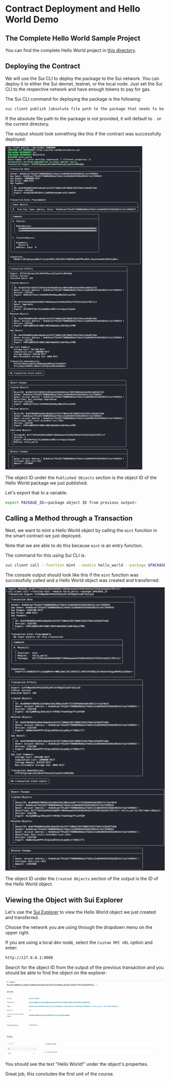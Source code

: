 # Contract Deployment and Hello World Demo

## The Complete Hello World Sample Project

You can find the complete Hello World project in [this directory](../example_projects/hello_world). 

## Deploying the Contract

We will use the Sui CLI to deploy the package to the Sui network. You can deploy it to either the Sui devnet, testnet, or 
the local node. Just set the Sui CLI to the respective network and have enough tokens to pay for gas. 

The Sui CLI command for deploying the package is the following:

```bash
sui client publish [absolute file path to the package that needs to be published]
```

If the absolute file path to the package is not provided, it will default to `.` or the current directory. 

The output should look something like this if the contract was successfully deployed:

![Publish Output](../images/publish.png)

The object ID under the `Published Objects` section is the object ID of the Hello World package we just published.

Let's export that to a variable. 

```bash
export PACKAGE_ID=<package object ID from previous output>
```

## Calling a Method through a Transaction

Next, we want to mint a Hello World object by calling the `mint` function in the smart contract we just deployed.

Note that we are able to do this because `mint` is an entry function. 

The command for this using Sui CLI is:

```bash
sui client call --function mint --module hello_world --package $PACKAGE_ID 
```

The console output should look like this if the `mint` function was successfully called and a Hello World object was created and transferred:

![Mint Output](../images/mint.png)

The object ID under the `Created Objects` section of the output is the ID of the Hello World object.

## Viewing the Object with Sui Explorer

Let's use the [Sui Explorer](https://suiexplorer.com/) to view the Hello World object we just created and transferred.

Choose the network you are using through the dropdown menu on the upper right. 

If you are using a local dev node, select the `Custom RPC URL` option and enter:

```bash
http://127.0.0.1:9000
```

Search for the object ID from the output of the previous transaction and you should be able to find the object on the explorer:

![Explorer Output](../images/explorer.png)

You should see the text "Hello World!" under the object's properties. 

Great job, this concludes the first unit of the course.

